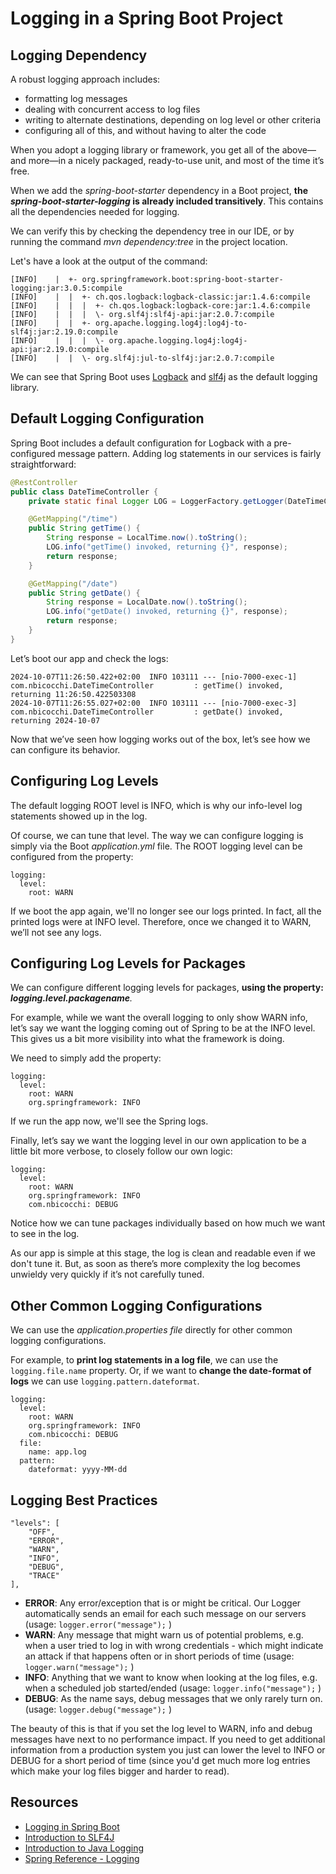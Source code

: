 # Logging in a Spring Boot Project

## Logging Dependency

A robust logging approach includes:

* formatting log messages
* dealing with concurrent access to log files
* writing to alternate destinations, depending on log level or other criteria
* configuring all of this, and without having to alter the code

When you adopt a logging library or framework, you get all of the above—and more—in a nicely packaged, ready-to-use unit, and most of the time it’s free.

When we add the _spring-boot-starter_ dependency in a Boot project, **the _spring-boot-starter-logging_ is already included transitively**. This contains all the dependencies needed for logging.

We can verify this by checking the dependency tree in our IDE, or by running the command _mvn dependency:tree_ in the project location.

Let's have a look at the output of the command:

```
[INFO]    |  +- org.springframework.boot:spring-boot-starter-logging:jar:3.0.5:compile
[INFO]    |  |  +- ch.qos.logback:logback-classic:jar:1.4.6:compile
[INFO]    |  |  |  +- ch.qos.logback:logback-core:jar:1.4.6:compile
[INFO]    |  |  |  \- org.slf4j:slf4j-api:jar:2.0.7:compile
[INFO]    |  |  +- org.apache.logging.log4j:log4j-to-slf4j:jar:2.19.0:compile
[INFO]    |  |  |  \- org.apache.logging.log4j:log4j-api:jar:2.19.0:compile
[INFO]    |  |  \- org.slf4j:jul-to-slf4j:jar:2.0.7:compile
```

We can see that Spring Boot uses [Logback](https://logback.qos.ch/) and [slf4j](https://www.slf4j.org/) as the default logging library.

## Default Logging Configuration

Spring Boot includes a default configuration for Logback with a pre-configured message pattern. Adding log statements in our services is fairly straightforward:

```java
@RestController
public class DateTimeController {
    private static final Logger LOG = LoggerFactory.getLogger(DateTimeController.class);

    @GetMapping("/time")
    public String getTime() {
        String response = LocalTime.now().toString();
        LOG.info("getTime() invoked, returning {}", response);
        return response;
    }

    @GetMapping("/date")
    public String getDate() {
        String response = LocalDate.now().toString();
        LOG.info("getDate() invoked, returning {}", response);
        return response;
    }
}
```

Let’s boot our app and check the logs:

```
2024-10-07T11:26:50.422+02:00  INFO 103111 --- [nio-7000-exec-1] com.nbicocchi.DateTimeController         : getTime() invoked, returning 11:26:50.422503308
2024-10-07T11:26:55.027+02:00  INFO 103111 --- [nio-7000-exec-3] com.nbicocchi.DateTimeController         : getDate() invoked, returning 2024-10-07
```

Now that we’ve seen how logging works out of the box, let’s see how we can configure its behavior.

## Configuring Log Levels

The default logging ROOT level is INFO, which is why our info-level log statements showed up in the log.

Of course, we can tune that level. The way we can configure logging is simply via the Boot _application.yml_ file. The ROOT logging level can be configured from the property:

```
logging:
  level:
    root: WARN
```

If we boot the app again, we'll no longer see our logs printed. In fact, all the printed logs were at INFO level. Therefore, once we changed it to WARN, we’ll not see any logs.

## Configuring Log Levels for Packages

We can configure different logging levels for packages, **using the property: _logging.level.packagename_**_._

For example, while we want the overall logging to only show WARN info, let’s say we want the logging coming out of Spring to be at the INFO level. This gives us a bit more visibility into what the framework is doing.

We need to simply add the property:

```
logging:
  level:
    root: WARN
    org.springframework: INFO
```

If we run the app now, we'll see the Spring logs.

Finally, let’s say we want the logging level in our own application to be a little bit more verbose, to closely follow our own logic:

```
logging:
  level:
    root: WARN
    org.springframework: INFO
    com.nbicocchi: DEBUG
```

Notice how we can tune packages individually based on how much we want to see in the log.

As our app is simple at this stage, the log is clean and readable even if we don't tune it. But, as soon as there’s more complexity the log becomes unwieldy very quickly if it’s not carefully tuned.

## Other Common Logging Configurations

We can use the _application.properties file_ directly for other common logging configurations.

For example, to **print log statements in a log file**, we can use the `logging.file.name` property. Or, if we want to **change the date-format of logs** we can use `logging.pattern.dateformat`.

```
logging:
  level:
    root: WARN
    org.springframework: INFO
    com.nbicocchi: DEBUG
  file:
    name: app.log
  pattern:
    dateformat: yyyy-MM-dd
```


## Logging Best Practices

```
"levels": [
    "OFF",
    "ERROR",
    "WARN",
    "INFO",
    "DEBUG",
    "TRACE"
],
```

* **ERROR**: Any error/exception that is or might be critical. Our Logger automatically sends an email for each such message on our servers (usage: `logger.error("message");` )
* **WARN**: Any message that might warn us of potential problems, e.g. when a user tried to log in with wrong credentials - which might indicate an attack if that happens often or in short periods of time (usage: `logger.warn("message");` )
* **INFO**: Anything that we want to know when looking at the log files, e.g. when a scheduled job started/ended (usage: `logger.info("message");` )
* **DEBUG**: As the name says, debug messages that we only rarely turn on. (usage: `logger.debug("message");` )

The beauty of this is that if you set the log level to WARN, info and debug messages have next to no performance impact. If you need to get additional information from a production system you just can lower the level to INFO or DEBUG for a short period of time (since you'd get much more log entries which make your log files bigger and harder to read). 

## Resources
- [Logging in Spring Boot](https://www.baeldung.com/spring-boot-logging)
- [Introduction to SLF4J](https://www.baeldung.com/slf4j-with-log4j2-logback)
- [Introduction to Java Logging](https://www.baeldung.com/java-logging-intro)
- [Spring Reference - Logging](https://docs.spring.io/spring-boot/docs/current/reference/html/boot-features-logging.html)
